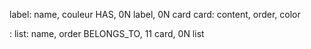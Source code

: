 label: name, couleur
HAS, 0N label, 0N card
card: content, order, color

:
list: name, order
BELONGS_TO, 11 card, 0N list